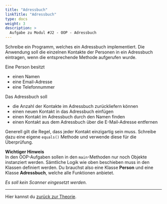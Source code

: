 ```yaml
---
title: "Adressbuch"
linkTitle: "Adressbuch"
type: docs
weight: 3
description: >
  Aufgabe zu Modul #J2 - OOP - Adressbuch
---
```


Schreibe ein Programm, welches ein Adressbuch implementiert. 
Die Anwendung soll die einzelnen Kontakte der Personen in ein Adressbuch eintragen,
wenn die entsprechende Methode aufgerufen wurde.

Eine Person besitzt
- einen Namen 
- eine Email-Adresse
- eine Telefonnummer

Das Adressbuch soll
- die Anzahl der Kontakte im Adressbuch zurückliefern können
- einen neuen Kontakt in das Adressbuch einfügen
- einen Kontakt im Adressbuch durch den Namen finden
- einen Kontakt aus dem Adressbuch über die E-Mail-Adresse entfernen

Generell gilt die Regel, dass jeder Kontakt einzigartig sein muss. 
Schreibe dazu eine eigene `equals()` Methode und verwende diese für die Überprüfung.

**Wichtiger Hinweis** \
In den OOP-Aufgaben sollen in den `main`-Methoden nur noch Objekte instanziert werden. 
Sämtliche Logik wie oben beschieben muss in den Klassen definiert werden. Du brauchst also eine Klasse **Person** und eine Klasse **Adressbuch**, welche alle Funktionen anbietet.

*Es soll kein Scanner eingesetzt werden.*

---
Hier kannst du [zurück zur Theorie](../../../../docs/java/j2-oop).